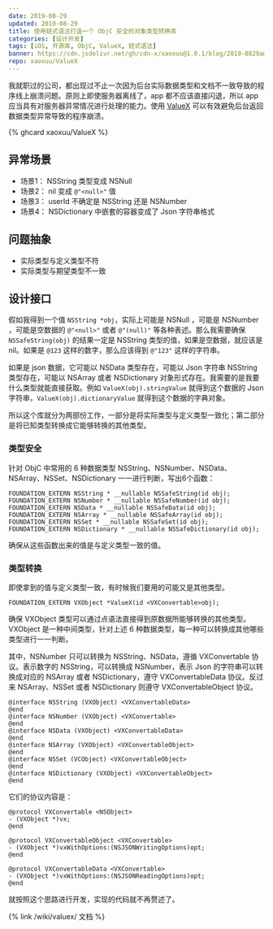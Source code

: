 ```yaml
---
date: 2019-08-29
updated: 2019-08-29
title: 使用链式语法打造一个 ObjC 安全的对象类型转换库
categories: [设计开发]
tags: [iOS, 开源库, ObjC, ValueX, 链式语法]
banner: https://cdn.jsdelivr.net/gh/cdn-x/xaoxuu@1.0.1/blog/2019-0829a@1x.svg
repo: xaoxuu/ValueX
---
```


我就职过的公司，都出现过不止一次因为后台实际数据类型和文档不一致导致的程序线上崩溃问题。原则上即使服务器离线了，app 都不应该直接闪退，所以 app 应当具有对服务器异常情况进行处理的能力。使用 [ValueX](https://github.com/xaoxuu/ValueX/) 可以有效避免后台返回数据类型异常导致的程序崩溃。

<!-- more -->

{% ghcard xaoxuu/ValueX %}

## 异常场景

- 场景1： NSString 类型变成 NSNull
- 场景2： nil 变成 `@"<null>"` 值
- 场景3： userId 不确定是 NSString 还是 NSNumber
- 场景4： NSDictionary 中嵌套的容器变成了 Json 字符串格式

## 问题抽象

- 实际类型与定义类型不符
- 实际类型与期望类型不一致

## 设计接口

假如我得到一个值 `NSString *obj`，实际上可能是 NSNull ，可能是 NSNumber ，可能是空数据的 `@"<null>"` 或者 `@"(null)"` 等各种表述。那么我需要确保 `NSSafeString(obj)` 的结果一定是 NSString 类型的值，如果是空数据，就应该是 nil。如果是 `@123` 这样的数字，那么应该得到 `@"123"` 这样的字符串。

如果是 json 数据，它可能以 NSData 类型存在，可能以 Json 字符串 NSString 类型存在，可能以 NSArray 或者 NSDictionary 对象形式存在。我需要的是我要什么类型就能直接获取。例如 `ValueX(obj).stringValue` 就得到这个数据的 Json 字符串，`ValueX(obj).dictionaryValue` 就得到这个数据的字典对象。

所以这个库就分为两部份工作，一部分是将实际类型与定义类型一致化；第二部分是将已知类型转换成它能够转换的其他类型。

### 类型安全

针对 ObjC 中常用的 6 种数据类型 NSString、NSNumber、NSData、NSArray、NSSet、NSDictionary 一一进行判断，写出6个函数：

```objc 得到安全类型：
FOUNDATION_EXTERN NSString * __nullable NSSafeString(id obj);
FOUNDATION_EXTERN NSNumber * __nullable NSSafeNumber(id obj);
FOUNDATION_EXTERN NSData * __nullable NSSafeData(id obj);
FOUNDATION_EXTERN NSArray * __nullable NSSafeArray(id obj);
FOUNDATION_EXTERN NSSet * __nullable NSSafeSet(id obj);
FOUNDATION_EXTERN NSDictionary * __nullable NSSafeDictionary(id obj);
```

确保从这些函数出来的值是与定义类型一致的值。


### 类型转换

即使拿到的值与定义类型一致，有时候我们要用的可能又是其他类型。

```objc 数据类型转换函数：
FOUNDATION_EXTERN VXObject *ValueX(id <VXConvertable>obj);
```

确保 VXObject 类型可以通过点语法直接得到原数据所能够转换的其他类型。VXObject 是一种中间类型，针对上述 6 种数据类型，每一种可以转换成其他哪些类型进行一一判断。

其中，NSNumber 只可以转换为 NSString、NSData，遵循 VXConvertable 协议。表示数字的 NSString，可以转换成 NSNumber，表示 Json 的字符串可以转换成对应的 NSArray 或者 NSDictionary，遵守 VXConvertableData 协议。反过来 NSArray、NSSet 或者 NSDictionary 则遵守 VXConvertableObject 协议。


```objc
@interface NSString (VXObject) <VXConvertableData>
@end
@interface NSNumber (VXObject) <VXConvertable>
@end
@interface NSData (VXObject) <VXConvertableData>
@end
@interface NSArray (VXObject) <VXConvertableObject>
@end
@interface NSSet (VCObject) <VXConvertableObject>
@end
@interface NSDictionary (VXObject) <VXConvertableObject>
@end
```

它们的协议内容是：
```objc
@protocol VXConvertable <NSObject>
- (VXObject *)vx;
@end

@protocol VXConvertableObject <VXConvertable>
- (VXObject *)vxWithOptions:(NSJSONWritingOptions)opt;
@end

@protocol VXConvertableData <VXConvertable>
- (VXObject *)vxWithOptions:(NSJSONReadingOptions)opt;
@end
```

就按照这个思路进行开发，实现的代码就不再赘述了。

{% link /wiki/valuex/ 文档 %}
